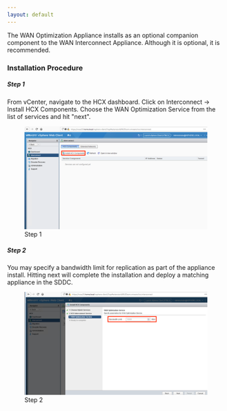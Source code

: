 ```yaml
---
layout: default
---
```



The WAN Optimization Appliance installs as an optional companion component to the WAN Interconnect Appliance. Although it is optional, it is recommended.


### Installation Procedure
##### Step 1
From vCenter, navigate to the HCX dashboard. Click on Interconnect -> Install HCX Components. Choose the WAN Optimization Service from the list of services and hit "next".

<figure>
  <img src="./illustrations/ixInstall/step01.png">
  <figcaption>Step 1</figcaption>
</figure>

##### Step 2
You may specify a bandwidth limit for replication as part of the appliance install. Hitting next will complete the installation and deploy a matching appliance in the SDDC.

<figure>
  <img src="./illustrations/wanoptInstall/step02.png">
  <figcaption>Step 2</figcaption>
</figure>
